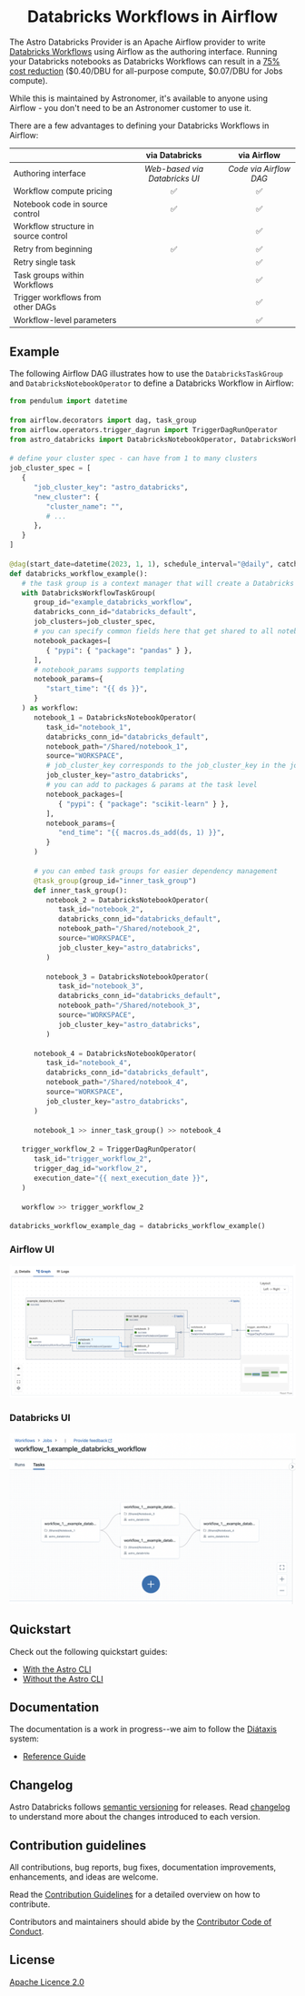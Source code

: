 <h1 align="center">
  Databricks Workflows in Airflow
</h1>

The Astro Databricks Provider is an Apache Airflow provider to write [Databricks Workflows](https://docs.databricks.com/workflows/index.html) using Airflow as the authoring interface. Running your Databricks notebooks as Databricks Workflows can result in a [75% cost reduction](https://www.databricks.com/product/pricing) ($0.40/DBU for all-purpose compute, $0.07/DBU for Jobs compute).

While this is maintained by Astronomer, it's available to anyone using Airflow - you don't need to be an Astronomer customer to use it.

There are a few advantages to defining your Databricks Workflows in Airflow:

|                                      |        via Databricks         |      via Airflow       |
| :----------------------------------- | :---------------------------: | :--------------------: |
| Authoring interface                  | _Web-based via Databricks UI_ | _Code via Airflow DAG_ |
| Workflow compute pricing             |              ✅               |           ✅           |
| Notebook code in source control      |              ✅               |           ✅           |
| Workflow structure in source control |                               |           ✅           |
| Retry from beginning                 |              ✅               |           ✅           |
| Retry single task                    |                               |           ✅           |
| Task groups within Workflows         |                               |           ✅           |
| Trigger workflows from other DAGs    |                               |           ✅           |
| Workflow-level parameters            |                               |           ✅           |

## Example

The following Airflow DAG illustrates how to use the `DatabricksTaskGroup` and `DatabricksNotebookOperator` to define a Databricks Workflow in Airflow:

```python
from pendulum import datetime

from airflow.decorators import dag, task_group
from airflow.operators.trigger_dagrun import TriggerDagRunOperator
from astro_databricks import DatabricksNotebookOperator, DatabricksWorkflowTaskGroup

# define your cluster spec - can have from 1 to many clusters
job_cluster_spec = [
   {
      "job_cluster_key": "astro_databricks",
      "new_cluster": {
         "cluster_name": "",
         # ...
      },
   }
]

@dag(start_date=datetime(2023, 1, 1), schedule_interval="@daily", catchup=False)
def databricks_workflow_example():
   # the task group is a context manager that will create a Databricks Workflow
   with DatabricksWorkflowTaskGroup(
      group_id="example_databricks_workflow",
      databricks_conn_id="databricks_default",
      job_clusters=job_cluster_spec,
      # you can specify common fields here that get shared to all notebooks
      notebook_packages=[
         { "pypi": { "package": "pandas" } },
      ],
      # notebook_params supports templating
      notebook_params={
         "start_time": "{{ ds }}",
      }
   ) as workflow:
      notebook_1 = DatabricksNotebookOperator(
         task_id="notebook_1",
         databricks_conn_id="databricks_default",
         notebook_path="/Shared/notebook_1",
         source="WORKSPACE",
         # job_cluster_key corresponds to the job_cluster_key in the job_cluster_spec
         job_cluster_key="astro_databricks",
         # you can add to packages & params at the task level
         notebook_packages=[
            { "pypi": { "package": "scikit-learn" } },
         ],
         notebook_params={
            "end_time": "{{ macros.ds_add(ds, 1) }}",
         }
      )

      # you can embed task groups for easier dependency management
      @task_group(group_id="inner_task_group")
      def inner_task_group():
         notebook_2 = DatabricksNotebookOperator(
            task_id="notebook_2",
            databricks_conn_id="databricks_default",
            notebook_path="/Shared/notebook_2",
            source="WORKSPACE",
            job_cluster_key="astro_databricks",
         )

         notebook_3 = DatabricksNotebookOperator(
            task_id="notebook_3",
            databricks_conn_id="databricks_default",
            notebook_path="/Shared/notebook_3",
            source="WORKSPACE",
            job_cluster_key="astro_databricks",
         )

      notebook_4 = DatabricksNotebookOperator(
         task_id="notebook_4",
         databricks_conn_id="databricks_default",
         notebook_path="/Shared/notebook_4",
         source="WORKSPACE",
         job_cluster_key="astro_databricks",
      )

      notebook_1 >> inner_task_group() >> notebook_4

   trigger_workflow_2 = TriggerDagRunOperator(
      task_id="trigger_workflow_2",
      trigger_dag_id="workflow_2",
      execution_date="{{ next_execution_date }}",
   )

   workflow >> trigger_workflow_2

databricks_workflow_example_dag = databricks_workflow_example()
```

### Airflow UI

![Airflow UI](https://raw.githubusercontent.com/astronomer/astro-provider-databricks/main/docs/_static/screenshots/workflow_1_airflow.png)

### Databricks UI

![Databricks UI](https://raw.githubusercontent.com/astronomer/astro-provider-databricks/main/docs/_static/screenshots/workflow_1_databricks.png)

## Quickstart

Check out the following quickstart guides:

- [With the Astro CLI](quickstart/astro-cli.md)
- [Without the Astro CLI](quickstart/without-astro-cli.md)

## Documentation

The documentation is a work in progress--we aim to follow the [Diátaxis](https://diataxis.fr/) system:

- [Reference Guide](https://astronomer.github.io/astro-provider-databricks/)

## Changelog

Astro Databricks follows [semantic versioning](https://semver.org/) for releases. Read [changelog](CHANGELOG.rst) to understand more about the changes introduced to each version.

## Contribution guidelines

All contributions, bug reports, bug fixes, documentation improvements, enhancements, and ideas are welcome.

Read the [Contribution Guidelines](docs/contributing.rst) for a detailed overview on how to contribute.

Contributors and maintainers should abide by the [Contributor Code of Conduct](CODE_OF_CONDUCT.md).

## License

[Apache Licence 2.0](LICENSE)
